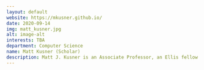 ```yaml
---
layout: default
website: https://mkusner.github.io/
date: 2020-09-14
img: matt_kusner.jpg
alt: image-alt
interests: TBA
department: Computer Science
name: Matt Kusner (Scholar)
description: Matt J. Kusner is an Associate Professor, an Ellis fellow and a Turing Fellow. His research is in simple machine learning models tailored to problem constraints, particularly in causal inference, social justice, privacy preserving learning and chemical design. He was awarded the Turner Dissertation Award for best CS & Engineering PhD. He gives talks at the Royal Society, the London Machine Learning Meetup, and the machine learning podcast Talking Machines. He work is reported in The Guardian, Forbes, and The New Scientist. He is a co-organizer of the NeurIPS 2018 workshop Critiquing and Correcting Trends in Machine Learning, an UAI 2018 Publications Chair, and an invited speaker at the NeurIPS 2017 Press Conference. He supervises 3 PhD students, and has long-term collaborations with NYU, Oxford, Cambridge, MPI for Intelligent Systems Tuebingen, Georgia Tech, Google, BenevolentAI and Frontier Development Lab.
---
```


